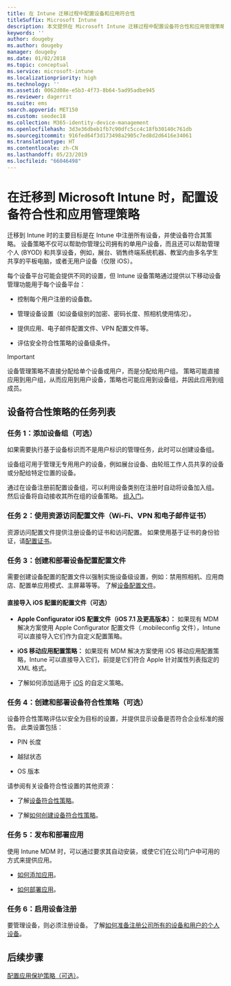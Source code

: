 ```yaml
---
title: 在 Intune 迁移过程中配置设备和应用符合性
titleSuffix: Microsoft Intune
description: 本文提供在 Microsoft Intune 迁移过程中配置设备符合性和应用管理策略的必要步骤。
keywords: ''
author: dougeby
ms.author: dougeby
manager: dougeby
ms.date: 01/02/2018
ms.topic: conceptual
ms.service: microsoft-intune
ms.localizationpriority: high
ms.technology: ''
ms.assetid: 0062d08e-e5b3-4f73-8b64-5ad95adbe945
ms.reviewer: dagerrit
ms.suite: ems
search.appverid: MET150
ms.custom: seodec18
ms.collection: M365-identity-device-management
ms.openlocfilehash: 3d3e36dbeb1fb7c90dfc5cc4c18fb30140c761db
ms.sourcegitcommit: 916fed64f3d173498a2905c7ed8d2d6416e34061
ms.translationtype: HT
ms.contentlocale: zh-CN
ms.lasthandoff: 05/23/2019
ms.locfileid: "66046498"
---
```

# <a name="configure-device-compliance-and-app-management-policies-when-migrating-to-microsoft-intune"></a>在迁移到 Microsoft Intune 时，配置设备符合性和应用管理策略

迁移到 Intune 时的主要目标是在 Intune 中注册所有设备，并使设备符合其策略。 设备策略不仅可以帮助你管理公司拥有的单用户设备，而且还可以帮助管理个人 (BYOD) 和共享设备，例如，展台、销售终端系统机器、教室内由多名学生共享的平板电脑，或者无用户设备（仅限 iOS）。

每个设备平台可能会提供不同的设置，但 Intune 设备策略通过提供以下移动设备管理功能用于每个设备平台：

-   控制每个用户注册的设备数。

-   管理设备设置（如设备级别的加密、密码长度、照相机使用情况）。

-   提供应用、电子邮件配置文件、VPN 配置文件等。

-   评估安全符合性策略的设备级条件。

> [!IMPORTANT]
> 设备管理策略不直接分配给单个设备或用户，而是分配给用户组。 策略可能直接应用到用户组，从而应用到用户设备，策略也可能应用到设备组，并因此应用到组成员。

## <a name="task-list-for-device-compliance-policies"></a>设备符合性策略的任务列表

### <a name="task-1-add-device-groups-optional"></a>任务 1：添加设备组（可选）

如果需要执行基于设备标识而不是用户标识的管理任务，此时可以创建设备组。

设备组可用于管理无专用用户的设备，例如展台设备、由轮班工作人员共享的设备或分配给特定位置的设备。

通过在设备注册前配置设备组，可以利用设备类别在注册时自动将设备加入组。 然后设备将自动接收其所在组的设备策略。 [组入门](groups-get-started.md)。

### <a name="task-2-use-resource-access-profiles-wi-fi-vpn-and-email-certificates"></a>任务 2：使用资源访问配置文件（Wi-Fi、VPN 和电子邮件证书）

资源访问配置文件提供注册设备的证书和访问配置。 如果使用基于证书的身份验证，请[配置证书](certificates-configure.md)。

### <a name="task-3-create-and-deploy-device-configuration-profiles"></a>任务 3：创建和部署设备配置配置文件

需要创建设备配置的配置文件以强制实施设备级设置，例如：禁用照相机、应用商店、配置单应用模式、主屏幕等等。 了解[设备配置文件](device-profiles.md)。

####  <a name="directly-import-ios-configuration-profiles-optional"></a>直接导入 iOS 配置的配置文件（可选）

-   **Apple Configurator iOS 配置文件（iOS 7.1 及更高版本）：** 如果现有 MDM 解决方案使用 Apple Configurator 配置文件（.mobileconfig 文件），Intune 可以直接导入它们作为自定义配置策略。

-   **iOS 移动应用配置策略：** 如果现有 MDM 解决方案使用 iOS 移动应用配置策略，Intune 可以直接导入它们，前提是它们符合 Apple 针对属性列表指定的 XML 格式。

- 了解如何添加适用于 [iOS](custom-settings-ios.md) 的自定义策略。

### <a name="task-4-create-and-deploy-device-compliance-policies-optional"></a>任务 4：创建和部署设备符合性策略（可选）

设备符合性策略评估以安全为目标的设置，并提供显示设备是否符合企业标准的报告。 此类设置包括：

-   PIN 长度

-   越狱状态

-   OS 版本

请参阅有关设备符合性设置的其他资源：

-   了解[设备符合性策略](device-compliance.md)。

-   了解[如何创建设备符合性策略](device-compliance-get-started.md)。

### <a name="task-5-publish-and-deploy-apps"></a>任务 5：发布和部署应用

使用 Intune MDM 时，可以通过要求其自动安装，或使它们在公司门户中可用的方式来提供应用。

-   [如何添加应用](apps-add.md)。

-   [如何部署应用](apps-deploy.md)。

### <a name="task-6-enable-device-enrollment"></a>任务 6：启用设备注册

要管理设备，则必须注册设备。 了解[如何准备注册公司所有的设备和用户的个人设备](device-enrollment.md)。

## <a name="next-steps"></a>后续步骤

[配置应用保护策略（可选）](migration-guide-app-protection-policies.md)。
